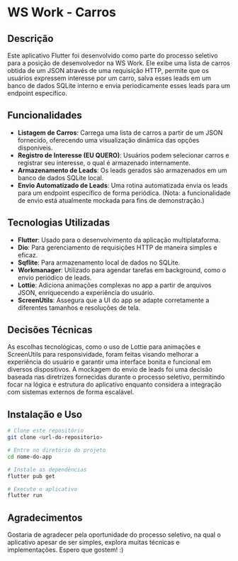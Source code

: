 # WS Work - Carros

## Descrição

Este aplicativo Flutter foi desenvolvido como parte do processo seletivo para a posição de desenvolvedor na WS Work. Ele exibe uma lista de carros obtida de um JSON através de uma requisição HTTP, permite que os usuários expressem interesse por um carro, salva esses leads em um banco de dados SQLite interno e envia periodicamente esses leads para um endpoint específico.

## Funcionalidades

- **Listagem de Carros**: Carrega uma lista de carros a partir de um JSON fornecido, oferecendo uma visualização dinâmica das opções disponíveis.
- **Registro de Interesse (EU QUERO)**: Usuários podem selecionar carros e registrar seu interesse, o qual é armazenado internamente.
- **Armazenamento de Leads**: Os leads gerados são armazenados em um banco de dados SQLite local.
- **Envio Automatizado de Leads**: Uma rotina automatizada envia os leads para um endpoint específico de forma periódica. (Nota: a funcionalidade de envio está atualmente mockada para fins de demonstração.)

## Tecnologias Utilizadas

- **Flutter**: Usado para o desenvolvimento da aplicação multiplataforma.
- **Dio**: Para gerenciamento de requisições HTTP de maneira simples e eficaz.
- **Sqflite**: Para armazenamento local de dados no SQLite.
- **Workmanager**: Utilizado para agendar tarefas em background, como o envio periódico de leads.
- **Lottie**: Adiciona animações complexas no app a partir de arquivos JSON, enriquecendo a experiência do usuário.
- **ScreenUtils**: Assegura que a UI do app se adapte corretamente a diferentes tamanhos e resoluções de tela.

## Decisões Técnicas

As escolhas tecnológicas, como o uso de Lottie para animações e ScreenUtils para responsividade, foram feitas visando melhorar a experiência do usuário e garantir uma interface bonita e funcional em diversos dispositivos. A mockagem do envio de leads foi uma decisão baseada nas diretrizes fornecidas durante o processo seletivo, permitindo focar na lógica e estrutura do aplicativo enquanto considera a integração com sistemas externos de forma escalável.

## Instalação e Uso

```bash
# Clone este repositório
git clone <url-do-repositorio>

# Entre no diretório do projeto
cd nome-do-app

# Instale as dependências
flutter pub get

# Execute o aplicativo
flutter run
```

## Agradecimentos

Gostaria de agradecer pela oportunidade do processo seletivo, na qual o aplicativo apesar de ser simples, explora muitas técnicas e implementações. Espero que gostem! :)
